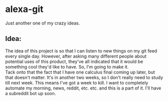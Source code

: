 # alexa-git   
Just another one of my crazy ideas.    
  
    
## Idea:  
The idea of this project is so that I can listen to new things on my git feed every single day. However, after asking many different people about potential uses of this product, they've all indicated that it would be something cool they'd like to have. So, I'm going to make it.    
Tack onto that the fact that I have one calculus final coming up later, but that doesn't matter. It's in another two weeks, so I don't really need to study till next week. This means I've got a week to kill. I want to completely automate my morning, news, reddit, etc. etc. and this is a part of it. I'll have a subreddit bot up soon. 
